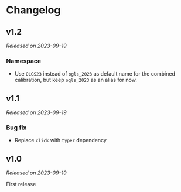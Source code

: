 # Changelog

## v1.2
*Released on 2023-09-19*

### Namespace
* Use `OLGS23` instead of `ogls_2023` as default name for the combined calibration, but keep `ogls_2023` as an alias for now.

## v1.1
*Released on 2023-09-19*

### Bug fix
* Replace `click` with `typer` dependency

## v1.0
*Released on 2023-09-19*

First release